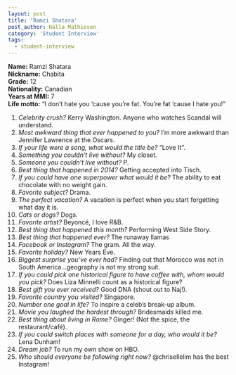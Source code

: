 ```yaml
---
layout: post
title: 'Ramzi Shatara'
post_author: Halla Mathiesen
category: 'Student Interview'
tags:
  - student-interview
---
```


**Name:** Ramzi Shatara  
**Nickname:** Chabita  
**Grade:** 12  
**Nationality:** Canadian  
**Years at MMI:** 7  
**Life motto:** “I don’t hate you ‘cause you’re fat. You’re fat ‘cause I hate you!”

1. *Celebrity crush?* Kerry Washington. Anyone who watches Scandal will understand.
2. *Most awkward thing that ever happened to you?* I’m more awkward than Jennifer Lawrence at the Oscars.
3. *If your life were a song, what would the title be?* “Love It”.
4. *Something you couldn’t live without?* My closet.
5. *Someone you couldn’t live without?* P.
6. *Best thing that happened in 2014?* Getting accepted into Tisch.
7. *If you could have one superpower what would it be?* The ability to eat chocolate with no weight gain.  
8. *Favorite subject?* Drama.
9. *The perfect vacation?* A vacation is perfect when you start forgetting what day it is.
10. *Cats or dogs?* Dogs.
11. *Favorite artist?* Beyoncé, I love R&B.
12. *Best thing that happened this month?* Performing West Side Story.
13. *Best thing that happened ever?* The runaway llamas
14. *Facebook or Instagram?* The gram. All the way.
15. *Favorite holiday?* New Years Eve.
16. *Biggest surprise you’ve ever had?* Finding out that Morocco was not in South America…geography is not my strong suit.
17. *If you could pick one historical figure to have coffee with, whom would you pick?* Does Liza Minnelli count as a historical figure?
18. *Best gift you ever received?* Good DNA (shout out to Naj!).
19. *Favorite country you visited?* Singapore.
20. *Number one goal in life?* To inspire a celeb’s break-up album.
21. *Movie you laughed the hardest through?* Bridesmaids killed me.  
22. *Best thing about living in Rome?* Ginger! (Not the spice, the restaurant/café).
23. *If you could switch places with someone for a day, who would it be?* Lena Dunham!
24. *Dream job?* To run my own show on HBO.
25. *Who should everyone be following right now?* @chrisellelim has the best Instagram!
